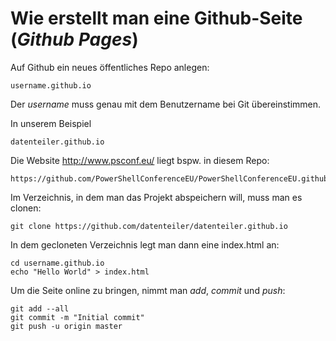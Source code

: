 # Wie erstellt man eine Github-Seite (_Github Pages_) #

Auf Github ein neues öffentliches Repo anlegen:

    username.github.io

Der _username_ muss genau mit dem Benutzername bei Git übereinstimmen.

In unserem Beispiel 

    datenteiler.github.io

Die Website http://www.psconf.eu/ liegt bspw. in diesem Repo:

    https://github.com/PowerShellConferenceEU/PowerShellConferenceEU.github.io

Im Verzeichnis, in dem man das Projekt abspeichern will, muss man es clonen:

    git clone https://github.com/datenteiler/datenteiler.github.io

In dem gecloneten Verzeichnis legt man dann eine index.html an:

    cd username.github.io
    echo "Hello World" > index.html

Um die Seite online zu bringen, nimmt man _add_, _commit_ und _push_:

    git add --all
    git commit -m "Initial commit"
    git push -u origin master



